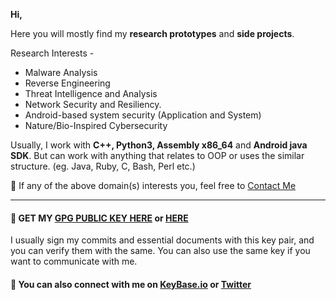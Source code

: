 <!-- ![](https://github.com/Saket-Upadhyay/Saket-Upadhyay/blob/master/sakpenback2.jpg) -->

**Hi,**

Here you will mostly find my **research prototypes** and **side projects**.

Research Interests -
* Malware Analysis
* Reverse Engineering
* Threat Intelligence and Analysis
* Network Security and Resiliency.
* Android-based system security (Application and System)
* Nature/Bio-Inspired Cybersecurity

Usually, I work with **C++, Python3, Assembly x86_64** and **Android java SDK**. But can work with anything that relates to OOP or uses the similar structure. (eg. Java, Ruby, C, Bash, Perl  etc.)

📧 If any of the above domain(s) interests you, feel free to [Contact Me](https://saket-upadhyay.github.io/about.html)

---

#### :key: GET MY [GPG PUBLIC KEY HERE](https://saket-upadhyay.github.io/pubkey.html) or [HERE](https://raw.githubusercontent.com/Saket-Upadhyay/Saket-Upadhyay.github.io/master/assets/pubkey/Saket%20Upadhyay_0x59BA0808_public.asc)

I usually sign my commits and essential documents with this key pair, and you can verify them with the same.
You can also use the same key if you want to communicate with me.

#### :speech_balloon: You can also connect with me on [KeyBase.io](https://keybase.io/saketupadhyay) or [Twitter](https://twitter.com/x64mayhem)

